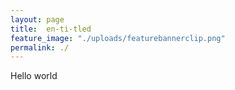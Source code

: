 ```yaml
---
layout: page
title:  en-ti-tled
feature_image: "./uploads/featurebannerclip.png"
permalink: ./
---
```

Hello world
